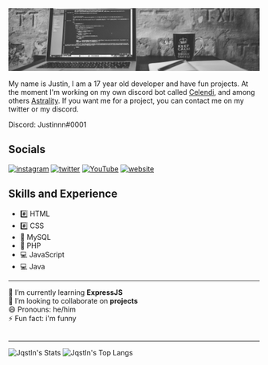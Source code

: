 <img src="coding.png">

My name is Justin, I am a 17 year old developer and have fun projects. At the moment I'm working on my own discord bot called [Celendi](https://github.com/Celendi), and among others [Astrality](https://github.com/AstralityMC). If you want me for a project, you can contact me on my twitter or my discord. 

Discord: Justinnn#0001

## Socials
[<img src='https://cdn.jsdelivr.net/npm/simple-icons@v5/icons/instagram.svg' alt='instagram' height='40'>](https://www.instagram.com/Jqstln/)  [<img src='https://cdn.jsdelivr.net/npm/simple-icons@v5/icons/twitter.svg' alt='twitter' height='40'>](https://twitter.com/Jqstln)  [<img src='https://cdn.jsdelivr.net/npm/simple-icons@v5/icons/youtube.svg' alt='YouTube' height='40'>](https://www.youtube.com/channel/UCpPz4HF7Z3Ma8VA1TG1oJIw)  [<img src='https://cdn.jsdelivr.net/npm/simple-icons@v5/icons/icloud.svg' alt='website' height='40'>](https://jqstln.xyz/)

## Skills and Experience
 * #️⃣ HTML
 * #️⃣ CSS
 * 📅 MySQL
 * 📅 PHP
 * 💻 JavaScript
 * 💻 Java
***
🌱 I’m currently learning <b>ExpressJS</b><br>
👯 I’m looking to collaborate on <b>projects</b><br>
😄 Pronouns: he/him<br>
⚡ Fun fact: i'm funny<br><br>
***
![Jqstln's Stats](https://github-readme-stats.vercel.app/api?username=Jqstln&show_icons=true&count_private=true&theme=gruvbox)
![Jqstln's Top Langs](https://github-readme-stats.vercel.app/api/top-langs/?username=Jqstln&layout=compact&theme=gruvbox)

